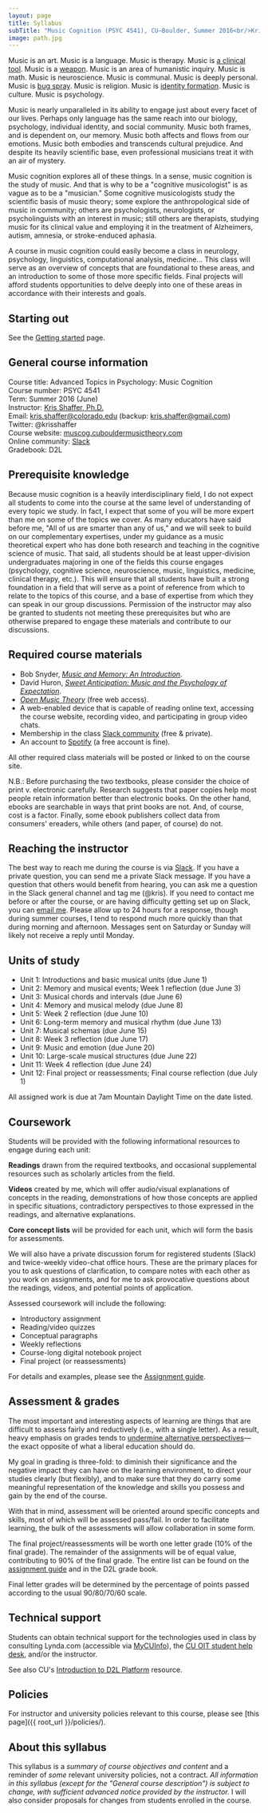 ```yaml
---
layout: page
title: Syllabus
subTitle: "Music Cognition (PSYC 4541), CU–Boulder, Summer 2016<br/>Kris Shaffer, Ph.D. – instructor"
image: path.jpg
---
```


Music is an art. Music is a language. Music is therapy. Music is [a clinical tool](http://www.musictherapy.org). Music is a [weapon](https://en.wikipedia.org/wiki/Music_in_psychological_operations). Music is an area of humanistic inquiry. Music is math. Music is neuroscience. Music is communal. Music is deeply personal. Music is [bug spray](http://articles.latimes.com/2005/feb/13/entertainment/ca-musichurts13). Music is religion. Music is [identity formation](https://openlibrary.org/works/OL3505052W/Music_in_Everyday_Life). Music is culture. Music is psychology.

Music is nearly unparalleled in its ability to engage just about every facet of our lives. Perhaps only language has the same reach into our biology, psychology, individual identity, and social community. Music both frames, and is dependent on, our memory. Music both affects and flows from our emotions. Music both embodies and transcends cultural prejudice. And despite its heavily scientific base, even professional musicians treat it with an air of mystery.

Music cognition explores all of these things. In a sense, music cognition is the study of music. And that is why to be a "cognitive musicologist" is as vague as to be a "musician." Some cognitive musicologists study the scientific basis of music theory; some explore the anthropological side of music in community; others are psychologists, neurologists, or psycholinguists with an interest in music; still others are therapists, studying music for its clinical value and employing it in the treatment of Alzheimers, autism, amnesia, or stroke-enduced aphasia.

A course in music cognition could easily become a class in neurology, psychology, linguistics, computational analysis, medicine... This class will serve as an overview of concepts that are foundational to these areas, and an introduction to some of those more specific fields. Final projects will afford students opportunities to delve deeply into one of these areas in accordance with their interests and goals.

## Starting out

See the [Getting started](/introductions/) page.

## General course information

Course title: Advanced Topics in Psychology: Music Cognition  
Course number: PSYC 4541  
Term: Summer 2016 (June)  
Instructor: [Kris Shaffer, Ph.D.](http://kris.shaffermusic.com)  
Email: kris.shaffer@colorado.edu (backup: kris.shaffer@gmail.com)  
Twitter: @krisshaffer  
Course website: [muscog.cubouldermusictheory.com](http://muscog.cubouldermusictheory.com/)  
Online community: [Slack](https://muscog16.slack.com)  
Gradebook:  D2L

## Prerequisite knowledge

Because music cognition is a heavily interdisciplinary field, I do not expect all students to come into the course at the same level of understanding of every topic we study. In fact, I expect that some of you will be more expert than me on some of the topics we cover. As many educators have said before me, "All of us are smarter than any of us," and we will seek to build on our complementary expertises, under my guidance as a music theoretical expert who has done both research and teaching in the cognitive science of music. That said, all students should be at least upper-division undergraduates majoring in one of the fields this course engages (psychology, cognitive science, neuroscience, music, linguistics, medicine, clinical therapy, etc.). This will ensure that all students have built a strong foundation in a field that will serve as a point of reference from which to relate to the topics of this course, and a base of expertise from which they can speak in our group discussions. Permission of the instructor may also be granted to students not meeting these prerequisites but who are otherwise prepared to engage these materials and contribute to our discussions.

## Required course materials

- Bob Snyder, [*Music and Memory: An Introduction*](https://openlibrary.org/works/OL2782993W/Music_and_Memory).  
- David Huron, [*Sweet Anticipation: Music and the Psychology of Expectation*](https://openlibrary.org/works/OL5851060W/Sweet_Anticipation).  
- [*Open Music Theory*](http://www.openmusictheory.com) (free web access).  
- A web-enabled device that is capable of reading online text, accessing the course website, recording video, and participating in group video chats.    
- Membership in the class [Slack community](https://muscog16.slack.com) (free & private).  
- An account to [Spotify](http://www.spotify.com) (a free account is fine).

All other required class materials will be posted or linked to on the course site.

N.B.: Before purchasing the two textbooks, please consider the choice of print v. electronic carefully. Research suggests that paper copies help most people retain information better than electronic books. On the other hand, ebooks are searchable in ways that print books are not. And, of course, cost is a factor. Finally, some ebook publishers collect data from consumers' ereaders, while others (and paper, of course) do not.


## Reaching the instructor

The best way to reach me during the course is via [Slack](https://muscog16.slack.com). If you have a private question, you can send me a private Slack message. If you have a question that others would benefit from hearing, you can ask me a question in the Slack general channel and tag me (@kris). If you need to contact me before or after the course, or are having difficulty getting set up on Slack, you can  [email me](mailto:kris.shaffer@colorado.edu). Please allow up to 24 hours for a response, though during summer courses, I tend to respond much more quickly than that during morning and afternoon. Messages sent on Saturday or Sunday will likely not receive a reply until Monday.


## Units of study

- Unit 1: Introductions and basic musical units (due June 1)  
- Unit 2: Memory and musical events; Week 1 reflection (due June 3)  
- Unit 3: Musical chords and intervals (due June 6)  
- Unit 4: Memory and musical melody (due June 8)  
- Unit 5: Week 2 reflection (due June 10)  
- Unit 6: Long-term memory and musical rhythm (due June 13)  
- Unit 7: Musical schemas (due June 15)  
- Unit 8: Week 3 reflection (due June 17)  
- Unit 9: Music and emotion (due June 20)  
- Unit 10: Large-scale musical structures (due June 22)  
- Unit 11: Week 4 reflection (due June 24)  
- Unit 12: Final project or reassessments; Final course reflection (due July 1)  

All assigned work is due at 7am Mountain Daylight Time on the date listed.


## Coursework

Students will be provided with the following informational resources to engage during each unit:

**Readings** drawn from the required textbooks, and occasional supplemental resources such as scholarly articles from the field.

**Videos** created by me, which will offer audio/visual explanations of concepts in the reading, demonstrations of how those concepts are applied in specific situations, contradictory perspectives to those expressed in the readings, and alternative explanations.

**Core concept lists** will be provided for each unit, which will form the basis for assessments.

We will also have a private discussion forum for registered students (Slack) and twice-weekly video-chat office hours. These are the primary places for you to ask questions of clarification, to compare notes with each other as you work on assignments, and for me to ask provocative questions about the readings, videos, and potential points of application.

Assessed coursework will include the following:

- Introductory assignment  
- Reading/video quizzes  
- Conceptual paragraphs  
- Weekly reflections  
- Course-long digital notebook project  
- Final project (or reassessments)  

For details and examples, please see the [Assignment guide](/assessments/).

## Assessment & grades

The most important and interesting aspects of learning are things that are difficult to assess fairly and reductively (i.e., with a single letter). As a result, heavy emphasis on grades tends to [undermine alternative perspectives](http://www.hybridpedagogy.com/journal/syllabus-manifesto-critical-approach-classroom-culture/)—the exact opposite of what a liberal education should do.

My goal in grading is three-fold: to diminish their significance and the negative impact they can have on the learning environment, to direct your studies clearly (but flexibly), and to make sure that they do carry some meaningful representation of the knowledge and skills you possess and gain by the end of the course.

With that in mind, assessment will be oriented around specific concepts and skills, most of which will be assessed pass/fail. In order to facilitate learning, the bulk of the assessments will allow collaboration in some form.

The final project/reassessments will be worth one letter grade (10% of the final grade). The remainder of the assignments will be of equal value, contributing to 90% of the final grade. The entire list can be found on the [assignment guide](/assessments/) and in the D2L grade book.

Final letter grades will be determined by the percentage of points passed according to the usual 90/80/70/60 scale.


## Technical support

Students can obtain technical support for the technologies used in class by consulting Lynda.com (accessible via [MyCUInfo](https://fedauth.colorado.edu/idp/Authn/UserPassword)), the [CU OIT student help desk](http://www.colorado.edu/oit/support-training/it-service-center), and/or the instructor.

See also CU's [Introduction to D2L Platform](http://www.colorado.edu/oit/services/teaching-learning-tools/desire2learn-d2l/help/getting-started/introduction-d2l) resource.

## Policies

For instructor and university policies relevant to this course, please see [this page]({{ root_url }}/policies/).

## About this syllabus

This syllabus is a *summary of course objectives and content* and a reminder of *some* relevant university policies, not a contract. *All information in this syllabus (except for the "General course description") is subject to change, with sufficient advanced notice provided by the instructor.* I will also consider proposals for changes from students enrolled in the course.
